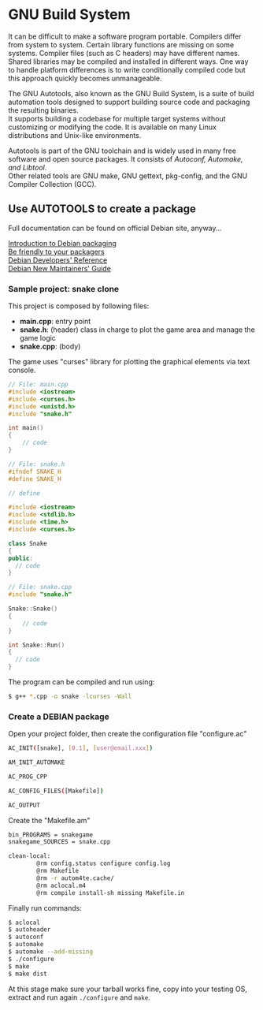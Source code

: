# GNU Build System

It can be difficult to make a software program portable. Compilers differ from system to system. Certain library functions are missing on some systems. Compiler files (such as C headers) may have different names. Shared libraries may be compiled and installed in different ways. One way to handle platform differences is to write conditionally compiled code but this approach quickly becomes unmanageable.

The GNU Autotools, also known as the GNU Build System, is a suite of build automation tools designed to support building source code and packaging the resulting binaries.  
It supports building a codebase for multiple target systems without customizing or modifying the code. It is available on many Linux distributions and Unix-like environments.

Autotools is part of the GNU toolchain and is widely used in many free software and open source packages. It consists of *Autoconf, Automake, and Libtool*.  
Other related tools are GNU make, GNU gettext, pkg-config, and the GNU Compiler Collection (GCC).

## Use AUTOTOOLS to create a package

Full documentation can be found on official Debian site, anyway...

[Introduction to Debian packaging](https://wiki.debian.org/Packaging/Intro)  
[Be friendly to your packagers](https://wiki.debian.org/SoftwarePackaging)  
[Debian Developers' Reference](https://www.debian.org/doc/manuals/developers-reference/)  
[Debian New Maintainers' Guide](https://www.debian.org/doc/manuals/maint-guide/)  

### Sample project: snake clone

This project is composed by following files:

- **main.cpp**: entry point
- **snake.h**: (header) class in charge to plot the game area and manage the game logic
- **snake.cpp**: (body)

The game uses "curses" library for plotting the graphical elements via text console.

```cpp
// File: main.cpp
#include <iostream>
#include <curses.h>
#include <unistd.h>
#include "snake.h"

int main()
{    
    // code
}
```

```cpp
// File: snake.h
#ifndef SNAKE_H
#define SNAKE_H

// define

#include <iostream>
#include <stdlib.h>
#include <time.h>
#include <curses.h>

class Snake
{
public:
  // code
}
```

```cpp
// File: snake.cpp
#include "snake.h"

Snake::Snake()
{
	// code
}

int Snake::Run()
{
  // code
}
```

The program can be compiled and run using:

```sh
$ g++ *.cpp -o snake -lcurses -Wall
```

### Create a DEBIAN package

Open your project folder, then create the configuration file "configure.ac"

```sh
AC_INIT([snake], [0.1], [user@email.xxx])

AM_INIT_AUTOMAKE

AC_PROG_CPP

AC_CONFIG_FILES([Makefile])

AC_OUTPUT
```

Create the "Makefile.am"

```sh
bin_PROGRAMS = snakegame
snakegame_SOURCES = snake.cpp

clean-local:
        @rm config.status configure config.log
        @rm Makefile
        @rm -r autom4te.cache/
        @rm aclocal.m4
        @rm compile install-sh missing Makefile.in
```

Finally run commands:

```sh
$ aclocal
$ autoheader
$ autoconf
$ automake
$ automake --add-missing
$ ./configure
$ make
$ make dist
```

At this stage make sure your tarball works fine, copy into your testing OS, extract and run again `./configure` and `make`.
